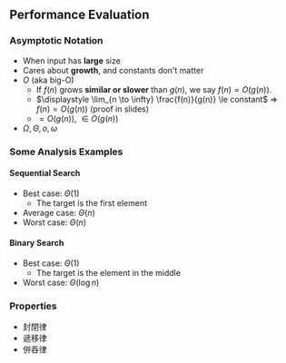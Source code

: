 ## Performance Evaluation

### Asymptotic Notation

- When input has **large** size
- Cares about **growth**, and constants don't matter
- $O$ (aka big-O)
  - If $f(n)$ grows **similar or slower** than $g(n)$, we say $f(n) = O(g(n))$.
  - $\displaystyle \lim_{n \to \infty} \frac{f(n)}{g(n)} \le constant$  $\Rightarrow$  $f(n) = O(g(n))$   (proof in slides)
  - $=O(g(n))$, $\in O(g(n))$
- $\Omega, \Theta, o, \omega$

### Some Analysis Examples

#### Sequential Search

- Best case: $\Theta(1)$
  - The target is the first element
- Average case: $\Theta(n)$
- Worst case: $\Theta(n)$

#### Binary Search

- Best case: $\Theta(1)$
  - The target is the element in the middle
- Worst case: $\Theta(\log n)$

### Properties

- 封閉律
- 遞移律
- 併吞律



